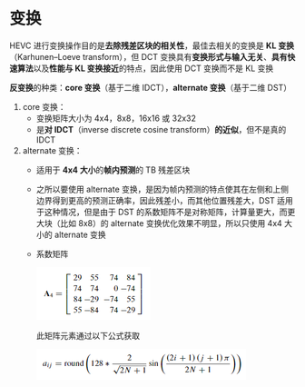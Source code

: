 # 变换

HEVC 进行变换操作目的是**去除残差区块的相关性**，最佳去相关的变换是 **KL 变换**（Karhunen–Loeve transform），但 DCT 变换具有**变换形式与输入无关**、**具有快速算法**以及**性能与 KL 变换接近**的特点，因此使用 DCT 变换而不是 KL 变换

**反变换**的种类：**core 变换**（基于二维 IDCT），**alternate 变换**（基于二维 DST）

1. core 变换：
    - 变换矩阵大小为 4x4，8x8，16x16 或 32x32
    - 是**对 IDCT**（inverse discrete cosine transform）**的近似**，但不是真的 IDCT
2. alternate 变换：
    - 适用于 **4x4 大小**的**帧内预测**的 TB 残差区块
    - 之所以要使用 alternate 变换，是因为帧内预测的特点使其在左侧和上侧边界得到更高的预测正确率，因此残差小，而其他位置残差大，DST 适用于这种情况，但是由于 DST 的系数矩阵不是对称矩阵，计算量更大，而更大块（比如 8x8）的 alternate 变换优化效果不明显，所以只使用 4x4 大小的 alternate 变换
    - 系数矩阵

        ![5_1_变换_0](<markdown_images/5_1_变换_0.png>)

        此矩阵元素通过以下公式获取

        ![5_1_变换_1](<markdown_images/5_1_变换_1.png>)
